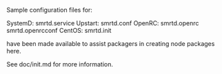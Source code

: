 Sample configuration files for:

SystemD: smrtd.service
Upstart: smrtd.conf
OpenRC:  smrtd.openrc
         smrtd.openrcconf
CentOS:  smrtd.init

have been made available to assist packagers in creating node packages here.

See doc/init.md for more information.
